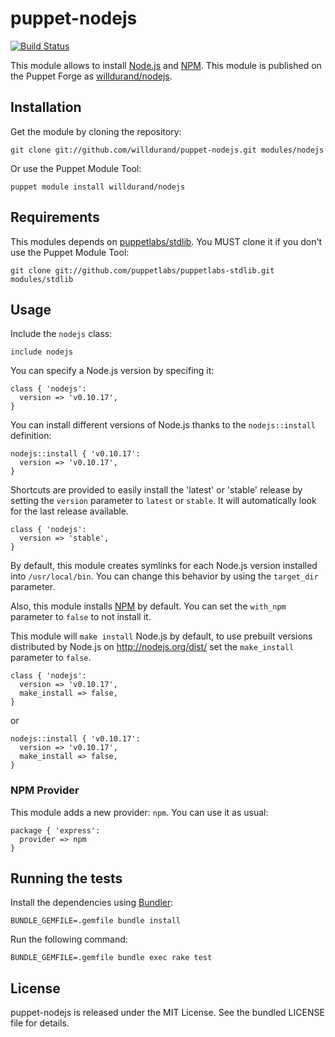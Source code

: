 puppet-nodejs
=============

[![Build
Status](https://travis-ci.org/willdurand/puppet-nodejs.png?branch=master)](https://travis-ci.org/willdurand/puppet-nodejs)

This module allows to install [Node.js](http://nodejs.org/) and
[NPM](https://npmjs.org/). This module is published on the Puppet Forge as
[willdurand/nodejs](http://forge.puppetlabs.com/willdurand/nodejs).


Installation
------------

Get the module by cloning the repository:

    git clone git://github.com/willdurand/puppet-nodejs.git modules/nodejs

Or use the Puppet Module Tool:

    puppet module install willdurand/nodejs


Requirements
------------

This modules depends on
[puppetlabs/stdlib](https://github.com/puppetlabs/puppetlabs-stdlib). You MUST
clone it if you don't use the Puppet Module Tool:

    git clone git://github.com/puppetlabs/puppetlabs-stdlib.git modules/stdlib


Usage
-----

Include the `nodejs` class:

```puppet
include nodejs
```

You can specify a Node.js version by specifing it:

```puppet
class { 'nodejs':
  version => 'v0.10.17',
}
```

You can install different versions of Node.js thanks to the `nodejs::install`
definition:

```puppet
nodejs::install { 'v0.10.17':
  version => 'v0.10.17',
}
```

Shortcuts are provided to easily install the 'latest' or 'stable' release by
setting the `version` parameter to `latest` or `stable`. It will
automatically look for the last release available.

```puppet
class { 'nodejs':
  version => 'stable',
}
```

By default, this module creates symlinks for each Node.js version installed into
`/usr/local/bin`. You can change this behavior by using the `target_dir`
parameter.

Also, this module installs [NPM](https://npmjs.org/) by default. You can set the
`with_npm` parameter to `false` to not install it.

This module will `make install` Node.js by default, to use prebuilt versions
distributed by Node.js on http://nodejs.org/dist/ set the `make_install`
parameter to `false`.

```puppet
class { 'nodejs':
  version => 'v0.10.17',
  make_install => false,
}
```

or

```puppet
nodejs::install { 'v0.10.17':
  version => 'v0.10.17',
  make_install => false,
}
```


### NPM Provider

This module adds a new provider: `npm`. You can use it as usual:

```puppet
package { 'express':
  provider => npm
}
```


Running the tests
-----------------

Install the dependencies using [Bundler](http://gembundler.com):

    BUNDLE_GEMFILE=.gemfile bundle install

Run the following command:

    BUNDLE_GEMFILE=.gemfile bundle exec rake test


License
-------

puppet-nodejs is released under the MIT License. See the bundled LICENSE file
for details.
